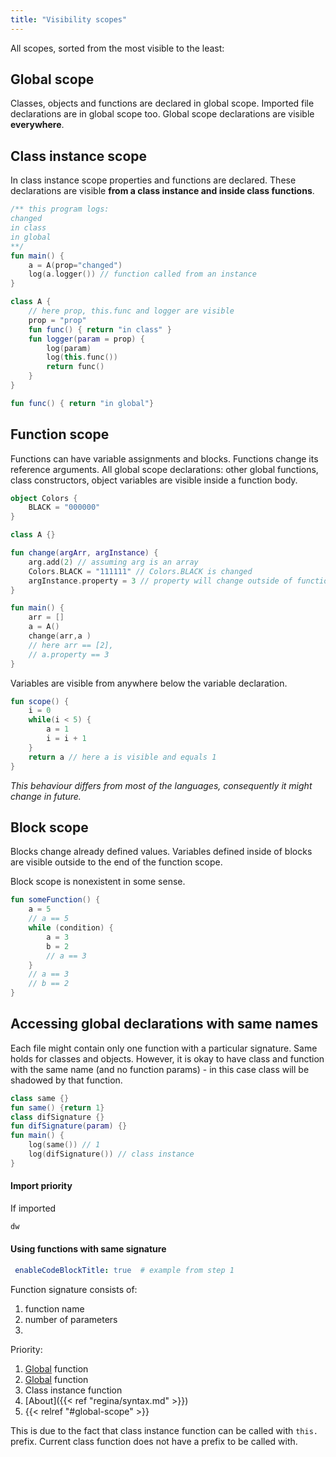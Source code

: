 ```yaml
---
title: "Visibility scopes"
---
```


All scopes, sorted from the most visible to the least:

## Global scope

Classes, objects and functions are declared in global scope. Imported file declarations are in
global scope too. Global scope declarations are visible **everywhere**.

## Class instance scope

In class instance scope properties and functions are declared. These declarations are visible
**from a class instance and inside class functions**.

```kotlin
/** this program logs:
changed
in class
in global
**/
fun main() {
    a = A(prop="changed")    
    log(a.logger()) // function called from an instance
}

class A {
    // here prop, this.func and logger are visible
    prop = "prop"
    fun func() { return "in class" }
    fun logger(param = prop) {
        log(param)
        log(this.func())
        return func()
    }
}

fun func() { return "in global"}
```

## Function scope

Functions can have variable assignments and blocks. Functions change its reference arguments. All
global scope declarations: other global functions, class constructors, object variables are
visible inside a function body.

```kotlin
object Colors {
    BLACK = "000000"
}

class A {}

fun change(argArr, argInstance) {
    arg.add(2) // assuming arg is an array
    Colors.BLACK = "111111" // Colors.BLACK is changed
    argInstance.property = 3 // property will change outside of function scope
} 

fun main() {
    arr = []
    a = A()
    change(arr,a )
    // here arr == [2],
    // a.property == 3
}
```

Variables are visible from anywhere below the variable declaration.

```kotlin
fun scope() { 
    i = 0
    while(i < 5) {
        a = 1
        i = i + 1
    }
    return a // here a is visible and equals 1
}
```

*This behaviour differs from most of the languages, consequently it might change in future.*

## Block scope

Blocks change already defined values. Variables defined inside of blocks are visible outside to the
end of the function scope.

Block scope is nonexistent in some sense.

```kotlin
fun someFunction() {
    a = 5
    // a == 5
    while (condition) {
        a = 3
        b = 2
        // a == 3
    }
    // a == 3
    // b == 2
}
```

## Accessing global declarations with same names

Each file might contain only one function with a particular signature. Same holds for classes and
objects. However, it is okay to have class and function with the same name 
(and no function params) - in this case class will be shadowed by that function.
```kotlin
class same {}
fun same() {return 1}
class difSignature {}
fun difSignature(param) {}
fun main() {
    log(same()) // 1
    log(difSignature()) // class instance
}
```

#### Import priority
If imported
```kotlin {title="data/config.yaml"}
dw
```

#### Using functions with same signature
```yaml {title="data/config.yaml"}
 enableCodeBlockTitle: true  # example from step 1
```
Function signature consists of:

1. function name
2. number of parameters
3.

Priority:

1. [Global](regina/syntax) function
2. [Global](https://alex5041.github.io/regina/scopes/#using-functions-with-same-signature) function
3. Class instance function
4. [About]({{< ref "regina/syntax.md" >}})
5. {{< relref "#global-scope" >}}

This is due to the fact that class instance function can be called with `this.` prefix. Current
class function does not have a prefix to be called with.